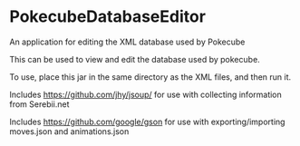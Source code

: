 # PokecubeDatabaseEditor
An application for editing the XML database used by Pokecube

This can be used to view and edit the database used by pokecube.

To use, place this jar in the same directory as the XML files, and then run it.

Includes https://github.com/jhy/jsoup/ for use with collecting information from Serebii.net

Includes https://github.com/google/gson for use with exporting/importing moves.json and animations.json